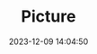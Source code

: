 ---
weight: 1
images:
- /images/edited/123.jpeg
title: Picture
date: 2023-12-09 14:04:50
tags: [luminar neo,work,truck]
---